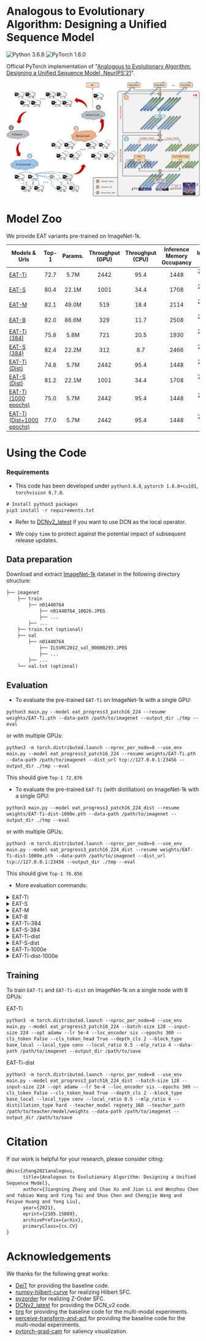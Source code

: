 # Analogous to Evolutionary Algorithm: Designing a Unified Sequence Model
![Python 3.6.8](https://img.shields.io/badge/python-3.6.8-green.svg?style=plastic) ![PyTorch 1.6.0](https://img.shields.io/badge/pytorch-1.6.0-green.svg?style=plastic)

Official PyTorch implementation of "[Analogous to Evolutionary Algorithm: Designing a Unified Sequence Model, NeurIPS'21](https://arxiv.org/pdf/2105.15089.pdf)".

![EAT](eat.png)

# Model Zoo

We provide EAT variants pre-trained on ImageNet-1k.

| Models & Urls | Top-1 | Params. | Throughput <br>(GPU) | Throughput <br>(CPU) | Inference Memory Occupancy| Image Size |
| --- | :---: | :---: | :---: | :---: | :---: | :---: |
| [EAT-Ti](https://april.zju.edu.cn/data/zhangzjn/visual_trans/EAT-weights/EAT-Ti.pth) | 72.7 | 5.7M | 2442 | 95.4 | 1448 | 224 x 224 |
| [EAT-S](https://april.zju.edu.cn/data/zhangzjn/visual_trans/EAT-weights/EAT-S.pth) | 80.4 | 22.1M | 1001| 34.4 | 1708 | 224 x 224 |
| [EAT-M](https://april.zju.edu.cn/data/zhangzjn/visual_trans/EAT-weights/EAT-M.pth) | 82.1 | 49.0M | 519 | 18.4 | 2114 | 224 x 224 |
| [EAT-B](https://april.zju.edu.cn/data/zhangzjn/visual_trans/EAT-weights/EAT-B.pth) | 82.0 | 86.6M | 329 | 11.7 | 2508 | 224 x 224 |
| [EAT-Ti (384)](https://april.zju.edu.cn/data/zhangzjn/visual_trans/EAT-weights/EAT-Ti-384.pth) | 75.8 | 5.8M | 721 | 20.5 | 1930 | 224 x 224 |
| [EAT-S (384)](https://april.zju.edu.cn/data/zhangzjn/visual_trans/EAT-weights/EAT-S-384.pth) | 82.4 | 22.2M | 312 | 8.7 | 2466 | 224 x 224 |
| [EAT-Ti (Dist)](https://april.zju.edu.cn/data/zhangzjn/visual_trans/EAT-weights/EAT-Ti-dist.pth) | 74.8 | 5.7M | 2442 | 95.4 | 1448 | 224 x 224 |
| [EAT-S (Dist)](https://april.zju.edu.cn/data/zhangzjn/visual_trans/EAT-weights/EAT-S-dist.pth) | 81.2 | 22.1M | 1001 | 34.4 | 1708 | 224 x 224 |
| [EAT-Ti (1000 epochs)](https://april.zju.edu.cn/data/zhangzjn/visual_trans/EAT-weights/EAT-Ti-1000e.pth) | 75.0 | 5.7M | 2442 | 95.4 | 1448 | 224 x 224 |
| [EAT-Ti (Dist+1000 epochs)](https://april.zju.edu.cn/data/zhangzjn/visual_trans/EAT-weights/EAT-Ti-dist-1000e.pth) | 77.0 | 5.7M | 2442 | 95.4 | 1448 | 224 x 224 |

# Using the Code

### Requirements

- This code has been developed under `python3.6.8`, `pytorch 1.6.0+cu101`, `torchvision 0.7.0`.

```shell
# Install python3 packages
pip3 install -r requirements.txt
```
- Refer to [DCNv2_latest](https://github.com/jinfagang/DCNv2_latest) if you want to use DCN as the local operator.

- We copy `timm` to protect against the potential impact of subsequent release updates.

## Data preparation

Download and extract [ImageNet-1k](http://image-net.org/) dataset in the following directory structure:

```
├── imagenet
    ├── train
        ├── n01440764
            ├── n01440764_10026.JPEG
            ├── ...
        ├── ...
    ├── train.txt (optional)
    ├── val
        ├── n01440764
            ├── ILSVRC2012_val_00000293.JPEG
            ├── ...
        ├── ...
    └── val.txt (optional)
```

## Evaluation

- To evaluate the pre-trained `EAT-Ti` on ImageNet-1k with a single GPU:
```
python3 main.py --model eat_progress3_patch16_224 --resume weights/EAT-Ti.pth --data-path /path/to/imagenet --output_dir ./tmp --eval  
```
or with multiple GPUs:
```
python3 -m torch.distributed.launch --nproc_per_node=8 --use_env main.py --model eat_progress3_patch16_224 --resume weights/EAT-Ti.pth --data-path /path/to/imagenet --dist_url tcp://127.0.0.1:23456 --output_dir ./tmp --eval 
```
This should give `Top-1 72.876`

- To evaluate the pre-trained `EAT-Ti` (with distillation) on ImageNet-1k with a single GPU:
```
python3 main.py --model eat_progress3_patch16_224_dist --resume weights/EAT-Ti-dist-1000e.pth --data-path /path/to/imagenet --output_dir ./tmp --eval  
```
or with multiple GPUs:
```
python3 -m torch.distributed.launch --nproc_per_node=8 --use_env main.py --model eat_progress3_patch16_224_dist --resume weights/EAT-Ti-dist-1000e.pth --data-path /path/to/imagenet --dist_url tcp://127.0.0.1:23456 --output_dir ./tmp --eval 
```
This should give `Top-1 76.856`

- More evaluation commands:

<details>

<summary>
EAT-Ti
</summary>

```
python3 main.py --model eat_progress3_patch16_224 --resume weights/EAT-Ti.pth --data-path /path/to/imagenet --output_dir ./tmp --eval  
```
This should give `Top-1 72.876`

</details>


<details>

<summary>
EAT-S
</summary>

```
python3 main.py --model eat_progress6_patch16_224 --resume weights/EAT-S.pth --data-path /path/to/imagenet --output_dir ./tmp --eval  
```
This should give `Top-1 80.422`

</details>


<details>

<summary>
EAT-M
</summary>

```
python3 main.py --model eat_progress9_patch16_224 --resume weights/EAT-M.pth --data-path /path/to/imagenet --output_dir ./tmp --eval  
```
This should give `Top-1 82.052`

</details>


<details>

<summary>
EAT-B
</summary>

```
python3 main.py --model eat_progress12_patch16_224 --resume weights/EAT-B.pth --data-path /path/to/imagenet --output_dir ./tmp --eval  
```
This should give `Top-1 82.026`

</details>


<details>

<summary>
EAT-Ti-384
</summary>

```
python3 main.py --model eat_progress3_patch16_384 --input-size 384 --resume weights/EAT-Ti-384.pth --data-path /path/to/imagenet --output_dir ./tmp --eval  
```
This should give `Top-1 75.806`

</details>


<details>

<summary>
EAT-S-384
</summary>

```
python3 main.py --model eat_progress6_patch16_384 --input-size 384 --resume weights/EAT-S-384.pth --data-path /path/to/imagenet --output_dir ./tmp --eval  
```
This should give `Top-1 82.398`

</details>


<details>

<summary>
EAT-Ti-dist
</summary>

```
python3 main.py --model eat_progress3_patch16_224_dist --resume weights/EAT-Ti-dist.pth --data-path /path/to/imagenet --output_dir ./tmp --eval  
```
This should give `Top-1 74.834`

</details>


<details>

<summary>
EAT-S-dist
</summary>

```
python3 main.py --model eat_progress6_patch16_224_dist --resume weights/EAT-S-dist.pth --data-path /path/to/imagenet --output_dir ./tmp --eval  
```
This should give `Top-1 81.206`

</details>


<details>

<summary>
EAT-Ti-1000e
</summary>

```
python3 main.py --model eat_progress3_patch16_224 --resume weights/EAT-Ti-1000e.pth --data-path /path/to/imagenet --output_dir ./tmp --eval  
```
This should give `Top-1 74.990`

</details>


<details>

<summary>
EAT-Ti-dist-1000e
</summary>

```
python3 main.py --model eat_progress3_patch16_224_dist --resume weights/EAT-Ti-dist-1000e1.pth --data-path /path/to/imagenet --output_dir ./tmp --eval  
```
This should give `Top-1 77.030`

</details>


## Training

To train `EAT-Ti` and `EAT-Ti-dist` on ImageNet-1k on a single node with 8 GPUs:


EAT-Ti
```
python3 -m torch.distributed.launch --nproc_per_node=8 --use_env main.py --model eat_progress3_patch16_224 --batch-size 128 --input-size 224 --opt adamw --lr 5e-4 --loc_encoder sis --epochs 300 --cls_token False --cls_token_head True --depth_cls 2 --block_type base_local --local_type conv --local_ratio 0.5 --mlp_ratio 4 --data-path /path/to/imagenet --output_dir /path/to/save
```

EAT-Ti-dist
```
python3 -m torch.distributed.launch --nproc_per_node=8 --use_env main.py --model eat_progress3_patch16_224_dist --batch-size 128 --input-size 224 --opt adamw --lr 5e-4 --loc_encoder sis --epochs 300 --cls_token False --cls_token_head True --depth_cls 2 --block_type base_local --local_type conv --local_ratio 0.5 --mlp_ratio 4 --distillation_type hard --teacher_model regnety_160 --teacher_path /path/to/teacher/model/weights --data-path /path/to/imagenet --output_dir /path/to/save
```


# Citation
If our work is helpful for your research, please consider citing:

```
@misc{zhang2021analogous,
      title={Analogous to Evolutionary Algorithm: Designing a Unified Sequence Model}, 
      author={Jiangning Zhang and Chao Xu and Jian Li and Wenzhou Chen and Yabiao Wang and Ying Tai and Shuo Chen and Chengjie Wang and Feiyue Huang and Yong Liu},
      year={2021},
      eprint={2105.15089},
      archivePrefix={arXiv},
      primaryClass={cs.CV}
}
```

# Acknowledgements
We thanks for the following great works:
- [DeiT](https://github.com/facebookresearch/deit) for providing the baseline code.
- [numpy-hilbert-curve](https://github.com/PrincetonLIPS/numpy-hilbert-curve) for realizing Hilbert SFC.
- [pyzorder](https://github.com/smatsumt/pyzorder) for realizing Z-Order SFC.
- [DCNv2_latest](https://github.com/jinfagang/DCNv2_latest) for providing the DCN_v2 code.
- [tirg](https://github.com/google/tirg) for providing the baseline code for the multi-modal experiments.
- [perceive-transform-and-act](https://github.com/aimagelab/perceive-transform-and-act) for providing the baseline code for the multi-modal experiments.
- [pytorch-grad-cam](https://github.com/jacobgil/pytorch-grad-cam) for saliency visualization.
